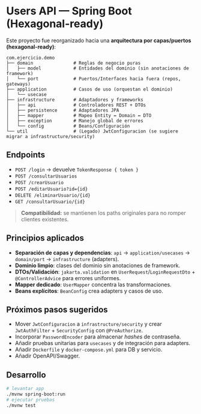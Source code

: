 # Users API — Spring Boot (Hexagonal-ready)

Este proyecto fue reorganizado hacia una **arquitectura por capas/puertos (hexagonal-ready)**:

```
com.ejercicio.demo
├── domain               # Reglas de negocio puras
│   ├── model            # Entidades del dominio (sin anotaciones de framework)
│   └── port             # Puertos/Interfaces hacia fuera (repos, gateways)
├── application          # Casos de uso (orquestan el dominio)
│   └── usecase
├── infrastructure       # Adaptadores y frameworks
│   ├── api              # Controladores REST + DTOs
│   ├── persistence      # Adaptadores JPA
│   ├── mapper           # Mapeo Entity ↔ Domain ↔ DTO
│   ├── exception        # Manejo global de errores
│   └── config           # Beans/Configuración
└── util                 # (Legado) JwtConfiguracion (se sugiere migrar a infrastructure/security)
```

## Endpoints
- `POST /login` → devuelve `TokenResponse { token }`
- `POST /consultarUsuarios`
- `POST /crearUsuario`
- `POST /editarUsuario?id={id}`
- `DELETE /eliminarUsuario/{id}`
- `GET /consultarUsuario/{id}`

> **Compatibilidad:** se mantienen los paths originales para no romper clientes existentes.

## Principios aplicados
- **Separación de capas y dependencias**: `api` → `application/usecases` → `domain/port` → `infrastructure` (adapters).
- **Dominio limpio**: clases del dominio sin anotaciones de framework.
- **DTOs/Validación**: `jakarta.validation` en `UserRequest`/`LoginRequestDto` + `@ControllerAdvice` para errores uniformes.
- **Mapper dedicado**: `UserMapper` concentra las transformaciones.
- **Beans explícitos**: `BeanConfig` crea adapters y casos de uso.

## Próximos pasos sugeridos
- Mover `JwtConfiguracion` a `infrastructure/security` y crear `JwtAuthFilter` + `SecurityConfig` con `@PreAuthorize`.
- Incorporar `PasswordEncoder` para almacenar *hashes* de contraseña.
- Añadir pruebas unitarias para `usecases` y de integración para adapters.
- Añadir `Dockerfile` y `docker-compose.yml` para DB y servicio.
- Añadir OpenAPI/Swagger.

## Desarrollo
```bash
# levantar app
./mvnw spring-boot:run
# ejecutar pruebas
./mvnw test
```

